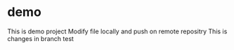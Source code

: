 # demo
This is demo project
Modify file locally and push on remote repositry
This is changes in branch test
